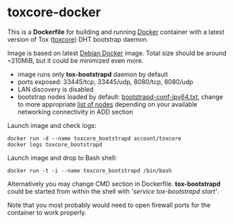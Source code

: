 # toxcore-docker

This is a **Dockerfile** for building and running [Docker](https://www.docker.com) container with a latest version of Tox ([toxcore](https://github.com/irungentoo/toxcore/)) DHT bootstrap daemon.

Image is based on latest [Debian Docker](https://hub.docker.com/_/debian/) image. Total size should be around ~210MiB, but it could be minimized even more.
* image runs only **tox-bootstrapd** daemon by default
* ports exposed: 33445/tcp, 33445/udp, 8080/tcp, 8080/udp
* LAN discovery is disabled
* bootstrap nodes loaded by default: [bootstrapd-conf-ipv64.txt](https://tox.0x10k.com/bootstrapd-conf-ipv64.txt), change to more appropriate [list of nodes](https://tox.0x10k.com/bootstrapd-conf) depending on your available networking connectivity in ADD section

Launch image and check logs:

    docker run -d --name toxcore_bootstrapd account/toxcore
    docker logs toxcore_bootstrapd

Launch image and drop to Bash shell:

    docker run -t -i --name toxcore_bootstrapd /bin/bash

Alternatively you may change CMD section in Dockerfile. **tox-bootstrapd** could be started from within the shell with _'service tox-bootstrapd start'_.

Note that you most probably would need to open firewall ports for the container to work properly.
